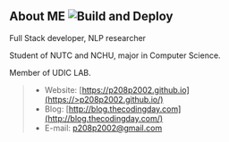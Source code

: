 ## About ME ![Build and Deploy](https://github.com/p208p2002/p208p2002.github.io/workflows/Build%20and%20Deploy/badge.svg)
Full Stack developer, NLP researcher

Student of NUTC and NCHU, major in Computer Science.

Member of UDIC LAB.

> - Website: [https://p208p2002.github.io](https://>p208p2002.github.io/)
> - Blog: [http://blog.thecodingday.com](http://blog.thecodingday.com/)
> - E-mail: p208p2002@gmail.com
